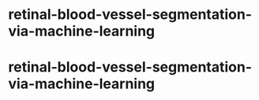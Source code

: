 # retinal-blood-vessel-segmentation-via-machine-learning
# retinal-blood-vessel-segmentation-via-machine-learning
